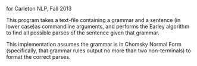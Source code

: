 for Carleton NLP, Fall 2013

This program takes a text-file containing a grammar and a sentence (in lower case)as commandline arguments, and performs the Earley algorithm to find all possible parses of the sentence given that grammar.

This implementation assumes the grammar is in Chomsky Normal Form (specifically, that grammar rules output no more than two non-terminals) to format the correct parses.
